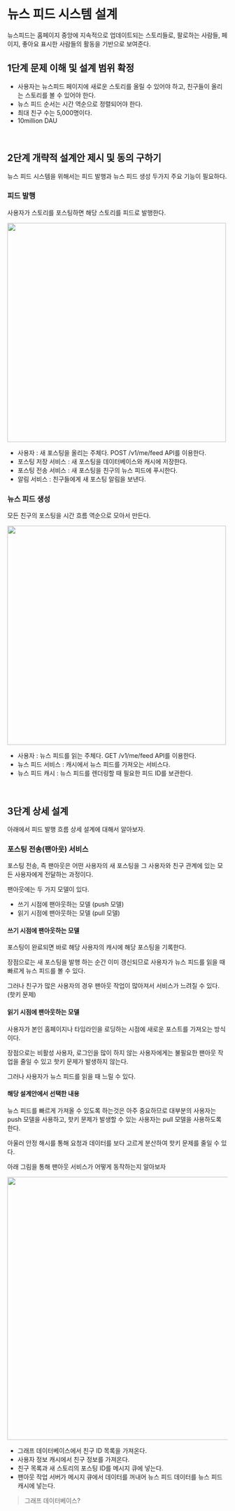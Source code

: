 # 뉴스 피드 시스템 설계

뉴스피드는 홈페이지 중앙에 지속적으로 업데이트되는 스토리들로, 팔로하는 사람들, 페이지, 좋아요 표시한 사람들의 활동을 기반으로 보여준다.

## 1단계 문제 이해 및 설계 범위 확정

- 사용자는 뉴스피드 페이지에 새로운 스토리를 올릴 수 있어야 하고, 친구들이 올리는 스토리를 볼 수 있어야 한다.
- 뉴스 피드 순서는 시간 역순으로 정렬되어야 한다.
- 최대 친구 수는 5,000명이다.
- 10million DAU

<br>

## 2단계 개략적 설계안 제시 및 동의 구하기

뉴스 피드 시스템을 위해서는 피드 발행과 뉴스 피드 생성 두가지 주요 기능이 필요하다.

### 피드 발행 

사용자가 스토리를 포스팅하면 해당 스토리를 피드로 발행한다.

<img src="https://github.com/user-attachments/assets/3b187748-31e0-4818-9d13-9d5a9623908d" width="500">

- 사용자 : 새 포스팅을 올리는 주체다. POST /v1/me/feed API를 이용한다.
- 포스팅 저장 서비스 : 새 포스팅을 데이터베이스와 캐시에 저장한다.
- 포스팅 전송 서비스 : 새 포스팅을 친구의 뉴스 피드에 푸시한다.
- 알림 서비스 : 친구들에게 새 포스팅 알림을 보낸다.

### 뉴스 피드 생성 

모든 친구의 포스팅을 시간 흐름 역순으로 모아서 만든다.

<img src="https://github.com/user-attachments/assets/5e94edbf-c520-44b6-9f13-0cd159220557" width="500">

- 사용자 : 뉴스 피드를 읽는 주체다. GET /v1/me/feed API를 이용한다.
- 뉴스 피드 서비스 : 캐시에서 뉴스 피드를 가져오는 서비스다.
- 뉴스 피드 캐시 : 뉴스 피드를 렌더링할 때 필요한 피드 ID를 보관한다.

<br>

## 3단계 상세 설계

아래에서 피드 발행 흐름 상세 설계에 대해서 알아보자.

### 포스팅 전송(팬아웃) 서비스

포스팅 전송, 즉 팬아웃은 어떤 사용자의 새 포스팅을 그 사용자와 친구 관계에 있는 모든 사용자에게 전달하는 과정이다.

팬아웃에는 두 가지 모델이 있다.

- 쓰기 시점에 팬아웃하는 모델 (push 모델)
- 읽기 시점에 팬아웃하는 모델 (pull 모델)

#### 쓰기 시점에 팬아웃하는 모델

포스팅이 완료되면 바로 해당 사용자의 캐시에 해당 포스팅을 기록한다.

장점으로는 새 포스팅을 발행 하는 순간 이미 갱신되므로 사용자가 뉴스 피드를 읽을 때 빠르게 뉴스 피드를 볼 수 있다.

그러나 친구가 많은 사용자의 경우 팬아웃 작업이 많아져서 서비스가 느려질 수 있다. (핫키 문제)

#### 읽기 시점에 팬아웃하는 모델

사용자가 본인 홈페이지나 타임라인을 로딩하는 시점에 새로운 포스트를 가져오는 방식이다.

장점으로는 비활성 사용자, 로그인을 많이 하지 않는 사용자에게는 불필요한 팬아웃 작업을 줄일 수 있고 핫키 문제가 발생하지 않는다.

그러나 사용자가 뉴스 피드를 읽을 때 느릴 수 있다.

#### 해당 설계안에서 선택한 내용

뉴스 피드를 빠르게 가져올 수 있도록 하는것은 아주 중요하므로 대부분의 사용자는 push 모델을 사용하고, 핫키 문제가 발생할 수 있는 사용자는 pull 모델을 사용하도록 한다.

아울러 안정 해시를 통해 요청과 데이터를 보다 고르게 분산하여 핫키 문제를 줄일 수 있다.

아래 그림을 통해 팬아웃 서비스가 어떻게 동작하는지 알아보자

<img src="https://github.com/user-attachments/assets/6d29c204-8888-45c7-b668-e1a11625e04b" width="600">


- 그래프 데이터베이스에서 친구 ID 목록을 가져온다.
- 사용자 정보 캐시에서 친구 정보를 가져온다.
- 친구 목록과 새 스토리의 포스팅 ID를 메시지 큐에 넣는다.
- 팬아웃 작업 서버가 메시지 큐에서 데이터를 꺼내어 뉴스 피드 데이터를 뉴스 피드 캐시에 넣는다.

> 그래프 데이터베이스?
> 
> 







